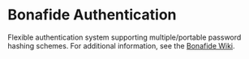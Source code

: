 # Bonafide Authentication

Flexible authentication system supporting multiple/portable password hashing schemes. For additional information, see the [Bonafide Wiki](https://github.com/shadowhand/bonafide/wiki/index).
